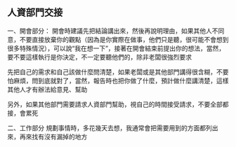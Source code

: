 ## 人資部門交接
一、開會部分：
開會時建議先把結論講出來，然後再說明理由，如果其他人不同意，不要直接放棄你的觀點（因為是你實際在做事，他們只是聽，很可能不會想到很多特殊情況），可以說“我在想一下”，接著在開會結束前提出你的想法，當然，要不要這樣執行是你決定，不一定要聽他們的，除非老闆很強烈要求

先把自己的需求和自己該做什麼問清楚，如果老闆或是其他部門講得很含糊，不要怕麻煩，問到底就對了，當然，報告時也把你做了什麼，預計做什麼講清楚，這樣其他人才有辦法給意見、幫助

另外，如果其他部門需要請求人資部門幫助，視自己的時間接受請求，不要全部都接，會累死

二、工作部分
規劃事情時，多花幾天去想，我通常會把需要用到的方面都列出來，再來找有沒有漏掉的地方

